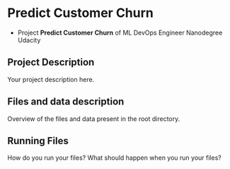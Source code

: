 # Predict Customer Churn

- Project **Predict Customer Churn** of ML DevOps Engineer Nanodegree Udacity

## Project Description
Your project description here.

## Files and data description
Overview of the files and data present in the root directory. 

## Running Files
How do you run your files? What should happen when you run your files?
